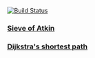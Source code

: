 [![Build Status](https://travis-ci.org/kmulvey/java-study.svg?branch=master)](https://travis-ci.org/kmulvey/java-study)

### [Sieve of Atkin](https://github.com/kmulvey/java-study/blob/master/src/main/java/Math/Primes.java)
### [Dijkstra's shortest path](https://github.com/kmulvey/java-study/tree/master/src/main/java/Graphs)
